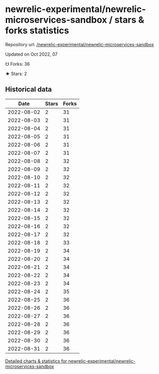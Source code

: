 # newrelic-experimental/newrelic-microservices-sandbox / stars & forks statistics

Repository url: [/newrelic-experimental/newrelic-microservices-sandbox](https://github.com/newrelic-experimental/newrelic-microservices-sandbox)

Updated on Oct 2022, 07

☋ Forks: 36

★ Stars: 2

## Historical data
| Date | Stars | Forks |
|------|-------|-------|
| 2022-08-02 | 2 | 31 | 
| 2022-08-03 | 2 | 31 | 
| 2022-08-04 | 2 | 31 | 
| 2022-08-05 | 2 | 31 | 
| 2022-08-06 | 2 | 31 | 
| 2022-08-07 | 2 | 31 | 
| 2022-08-08 | 2 | 32 | 
| 2022-08-09 | 2 | 32 | 
| 2022-08-10 | 2 | 32 | 
| 2022-08-11 | 2 | 32 | 
| 2022-08-12 | 2 | 32 | 
| 2022-08-13 | 2 | 32 | 
| 2022-08-14 | 2 | 32 | 
| 2022-08-15 | 2 | 32 | 
| 2022-08-16 | 2 | 32 | 
| 2022-08-17 | 2 | 32 | 
| 2022-08-18 | 2 | 33 | 
| 2022-08-19 | 2 | 34 | 
| 2022-08-20 | 2 | 34 | 
| 2022-08-21 | 2 | 34 | 
| 2022-08-22 | 2 | 34 | 
| 2022-08-23 | 2 | 34 | 
| 2022-08-24 | 2 | 35 | 
| 2022-08-25 | 2 | 36 | 
| 2022-08-26 | 2 | 36 | 
| 2022-08-27 | 2 | 36 | 
| 2022-08-28 | 2 | 36 | 
| 2022-08-29 | 2 | 36 | 
| 2022-08-30 | 2 | 36 | 
| 2022-08-31 | 2 | 36 | 


[Detailed charts & statistics for newrelic-experimental/newrelic-microservices-sandbox](https://reviewgithub.com/rep/newrelic-experimental/newrelic-microservices-sandbox)
